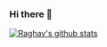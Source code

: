 ### Hi there 👋

<!--
**raghav-decoded/raghav-decoded** is a ✨ _special_ ✨ repository because its `README.md` (this file) appears on your GitHub profile.

Here are some ideas to get you started:

- 🔭 I’m currently working on ...
- 🌱 I’m currently learning ...
- 👯 I’m looking to collaborate on ...
- 🤔 I’m looking for help with ...
- 💬 Ask me about ...
- 📫 How to reach me: ...
- 😄 Pronouns: ...
- ⚡ Fun fact: ...
-->

[![Raghav's github stats](https://github-readme-stats.vercel.app/api?username=raghav-decoded&count_private=true&show_icons=true&theme=radical&hide_rank=false)](https://github.com/anuraghazra/github-readme-stats)
